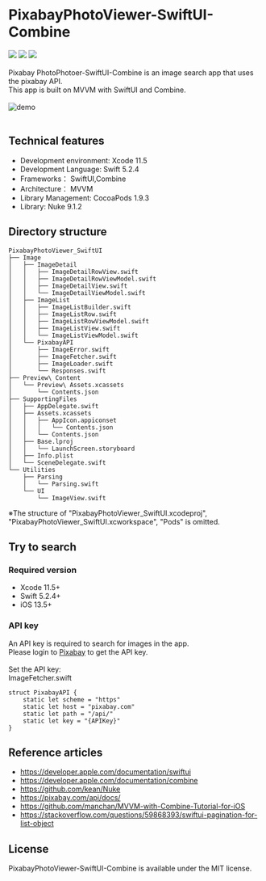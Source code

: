 # PixabayPhotoViewer-SwiftUI-Combine
![](https://img.shields.io/badge/platform-ios-lightgrey)
![](https://img.shields.io/badge/swift-5.2.4-orange)
![](https://img.shields.io/badge/license-MIT-green)
<br>
<br>
Pixabay PhotoPhotoer-SwiftUI-Combine is an image search app that uses the pixabay API.
<br>
This app is built on MVVM with SwiftUI and Combine.
<br>
<br>
![demo](https://raw.github.com/wiki/kazutoshiyamamoto/PixabayPhotoViewer_SwiftUI/images/PixabayPhotoViewer_SwiftUI.gif)
<br>
<br>
## Technical features
- Development environment: Xcode 11.5
- Development Language: Swift 5.2.4
- Frameworks： SwiftUI,Combine
- Architecture： MVVM
- Library Management: CocoaPods 1.9.3
- Library: Nuke 9.1.2
## Directory structure
```
PixabayPhotoViewer_SwiftUI
├── Image
│   ├── ImageDetail
│   │   ├── ImageDetailRowView.swift
│   │   ├── ImageDetailRowViewModel.swift
│   │   ├── ImageDetailView.swift
│   │   └── ImageDetailViewModel.swift
│   ├── ImageList
│   │   ├── ImageListBuilder.swift
│   │   ├── ImageListRow.swift
│   │   ├── ImageListRowViewModel.swift
│   │   ├── ImageListView.swift
│   │   └── ImageListViewModel.swift
│   └── PixabayAPI
│       ├── ImageError.swift
│       ├── ImageFetcher.swift
│       ├── ImageLoader.swift
│       └── Responses.swift
├── Preview\ Content
│   └── Preview\ Assets.xcassets
│       └── Contents.json
├── SupportingFiles
│   ├── AppDelegate.swift
│   ├── Assets.xcassets
│   │   ├── AppIcon.appiconset
│   │   │   └── Contents.json
│   │   └── Contents.json
│   ├── Base.lproj
│   │   └── LaunchScreen.storyboard
│   ├── Info.plist
│   └── SceneDelegate.swift
└── Utilities
    ├── Parsing
    │   └── Parsing.swift
    └── UI
        └── ImageView.swift
```
※The structure of "PixabayPhotoViewer_SwiftUI.xcodeproj", "PixabayPhotoViewer_SwiftUI.xcworkspace", "Pods" is omitted.
## Try to search
### Required version
- Xcode 11.5+
- Swift 5.2.4+
- iOS 13.5+
### API key
An API key is required to search for images in the app.
<br>
Please login to [Pixabay](https://pixabay.com/) to get the API key.
<br>
<br>
Set the API key:
<br>
ImageFetcher.swift
<br>
```
struct PixabayAPI {
    static let scheme = "https"
    static let host = "pixabay.com"
    static let path = "/api/"
    static let key = "{APIKey}"
}
```
## Reference articles
- https://developer.apple.com/documentation/swiftui
- https://developer.apple.com/documentation/combine
- https://github.com/kean/Nuke
- https://pixabay.com/api/docs/
- https://github.com/manchan/MVVM-with-Combine-Tutorial-for-iOS
- https://stackoverflow.com/questions/59868393/swiftui-pagination-for-list-object
## License
PixabayPhotoViewer-SwiftUI-Combine is available under the MIT license.
